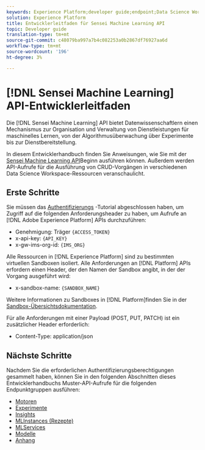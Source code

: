 ```yaml
---
keywords: Experience Platform;developer guide;endpoint;Data Science Workspace;popular topics
solution: Experience Platform
title: Entwicklerleitfaden für Sensei Machine Learning API
topic: Developer guide
translation-type: tm+mt
source-git-commit: c48079ba997a7b4c082253a0b2867df76927aa6d
workflow-type: tm+mt
source-wordcount: '196'
ht-degree: 3%

---
```



# [!DNL Sensei Machine Learning] API-Entwicklerleitfaden

Die [!DNL Sensei Machine Learning] API bietet Datenwissenschaftlern einen Mechanismus zur Organisation und Verwaltung von Dienstleistungen für maschinelles Lernen, von der Algorithmusüberwachung über Experimente bis zur Dienstbereitstellung.

In diesem Entwicklerhandbuch finden Sie Anweisungen, wie Sie mit der [Sensei Machine Learning API](https://www.adobe.io/apis/experienceplatform/home/api-reference.html#!acpdr/swagger-specs/sensei-ml-api.yaml)Beginn ausführen können. Außerdem werden API-Aufrufe für die Ausführung von CRUD-Vorgängen in verschiedenen Data Science Workspace-Ressourcen veranschaulicht.

## Erste Schritte

Sie müssen das [Authentifizierungs](../../tutorials/authentication.md) -Tutorial abgeschlossen haben, um Zugriff auf die folgenden Anforderungsheader zu haben, um Aufrufe an [!DNL Adobe Experience Platform] APIs durchzuführen:

* Genehmigung: Träger `{ACCESS_TOKEN}`
* x-api-key: `{API_KEY}`
* x-gw-ims-org-id: `{IMS_ORG}`

Alle Ressourcen in [!DNL Experience Platform] sind zu bestimmten virtuellen Sandboxen isoliert. Alle Anforderungen an [!DNL Platform] APIs erfordern einen Header, der den Namen der Sandbox angibt, in der der Vorgang ausgeführt wird:

* x-sandbox-name: `{SANDBOX_NAME}`

Weitere Informationen zu Sandboxes in [!DNL Platform]finden Sie in der [Sandbox-Übersichtsdokumentation](../../sandboxes/home.md).

Für alle Anforderungen mit einer Payload (POST, PUT, PATCH) ist ein zusätzlicher Header erforderlich:

* Content-Type: application/json

## Nächste Schritte

Nachdem Sie die erforderlichen Authentifizierungsberechtigungen gesammelt haben, können Sie in den folgenden Abschnitten dieses Entwicklerhandbuchs Muster-API-Aufrufe für die folgenden Endpunktgruppen ausführen:

* [Motoren](./engines.md)
* [Experimente](./experiments.md)
* [Insights](./insights.md)
* [MLInstances (Rezepte)](./mlinstances.md)
* [MLServices](./mlservices.md)
* [Modelle](./models.md)
* [Anhang](./appendix.md)